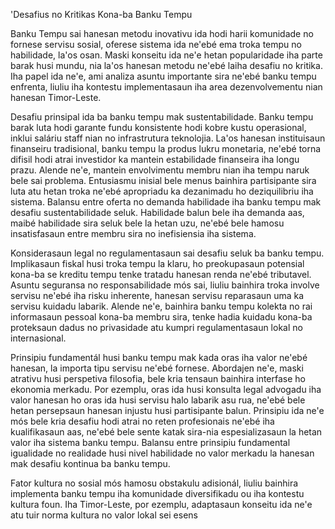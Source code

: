 'Desafius no Kritikas Kona-ba Banku Tempu

Banku Tempu sai hanesan metodu inovativu ida hodi harii komunidade no fornese servisu sosial, oferese sistema ida ne'ebé ema troka tempu no habilidade, la'os osan. Maski konseitu ida ne'e hetan popularidade iha parte barak husi mundu, nia la'os hanesan metodu ne'ebé laiha desafiu no kritika. Iha papel ida ne'e, ami analiza asuntu importante sira ne'ebé banku tempu enfrenta, liuliu iha kontestu implementasaun iha area dezenvolvementu nian hanesan Timor-Leste.

Desafiu prinsipal ida ba banku tempu mak sustentabilidade. Banku tempu barak luta hodi garante fundu konsistente hodi kobre kustu operasional, inklui saláriu staff nian no infrastrutura teknolojia. La'os hanesan instituisaun finanseiru tradisional, banku tempu la produs lukru monetaria, ne'ebé torna difisil hodi atrai investidor ka mantein estabilidade finanseira iha longu prazu. Alende ne'e, mantein envolvimentu membru nian iha tempu naruk bele sai problema. Entusiasmu inisial bele menus bainhira partisipante sira luta atu hetan troka ne'ebé apropriadu ka dezanimadu ho deziquilibriu iha sistema. Balansu entre oferta no demanda habilidade iha banku tempu mak desafiu sustentabilidade seluk. Habilidade balun bele iha demanda aas, maibé habilidade sira seluk bele la hetan uzu, ne'ebé bele hamosu insatisfasaun entre membru sira no inefisiensia iha sistema.

Konsiderasaun legal no regulamentasaun sai desafiu seluk ba banku tempu. Implikasaun fiskal husi troka tempu la klaru, ho preokupasaun potensial kona-ba se kreditu tempu tenke tratadu hanesan renda ne'ebé tributavel. Asuntu seguransa no responsabilidade mós sai, liuliu bainhira troka involve servisu ne'ebé iha risku inherente, hanesan servisu reparasaun uma ka servisu kuidadu labarik. Alende ne'e, bainhira banku tempu kolekta no rai informasaun pessoal kona-ba membru sira, tenke hadia kuidadu kona-ba proteksaun dadus no privasidade atu kumpri regulamentasaun lokal no internasional.

Prinsipiu fundamentál husi banku tempu mak kada oras iha valor ne'ebé hanesan, la importa tipu servisu ne'ebé fornese. Abordajen ne'e, maski atrativu husi perspetiva filosofia, bele kria tensaun bainhira interfase ho ekonomia merkadu. Por ezemplu, oras ida husi konsulta legal advogadu iha valor hanesan ho oras ida husi servisu halo labarik asu rua, ne'ebé bele hetan persepsaun hanesan injustu husi partisipante balun. Prinsipiu ida ne'e mós bele kria desafiu hodi atrai no reten profesionais ne'ebé iha kualifikasaun aas, ne'ebé bele sente katak sira-nia espesializasaun la hetan valor iha sistema banku tempu. Balansu entre prinsipiu fundamental igualidade no realidade husi nivel habilidade no valor merkadu la hanesan mak desafiu kontinua ba banku tempu.

Fator kultura no sosial mós hamosu obstakulu adisionál, liuliu bainhira implementa banku tempu iha komunidade diversifikadu ou iha kontestu kultura foun. Iha Timor-Leste, por ezemplu, adaptasaun konseitu ida ne'e atu tuir norma kultura no valor lokal sei esens